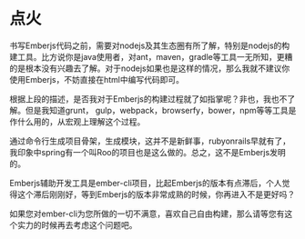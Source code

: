 # 点火

书写Emberjs代码之前，需要对nodejs及其生态圈有所了解，特别是nodejs的构建工具。比方说你是java使用者，对ant，maven，gradle等工具一无所知，更糟的是根本没有兴趣去了解。对于nodejs如果也是这样的情况，那么我就不建议你使用Emberjs，不妨直接在html中编写代码即可。

根据上段的描述，是否我对于Emberjs的构建过程就了如指掌呢？非也，我也不了解。但是我知道grunt， gulp，webpack，browserfy，bower，npm等等工具是作什么用的，从宏观上理解这个过程。

通过命令行生成项目骨架，生成模块，这并不是新鲜事，rubyonrails早就有了，我印象中spring有一个叫Roo的项目也是这么做的。总之，这不是Emberjs发明的。

Emberjs辅助开发工具是ember-cli项目，比起Emberjs的版本有点滞后，个人觉得这个滞后刚刚好，等到Emberjs的版本非常成熟的时候，你再进入不是更好吗？

如果您对ember-cli为您所做的一切不满意，喜欢自己自由构建，那么请等您有这个实力的时候再去考虑这个问题吧。


